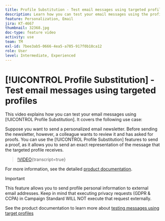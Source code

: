 ```yaml
---
title: Profile Substitution - Test email messages using targeted profiles
description: Learn how you can test your email messages using the profile substitution feature.
feature: Personalization, Email
jira: KT-4667
thumbnail: 32368.jpg
doc-type: feature video
activity: use
team: TM
exl-id: 7bee3ab5-0666-4ea5-a785-917f0b18ca12
role: User
level: Intermediate, Experienced
---
```

# [!UICONTROL Profile Substitution] - Test email messages using targeted profiles

This video explains how you can test your email messages using [!UICONTROL Profile Substitution]. It covers the following use case:

Suppose you want to send a personalized email newsletter. Before sending the newsletter, however, a colleague wants to review it and has asked for proofs. You can use the [!UICONTROL Profile Substitution] features to send a proof, as it allows you to send an exact representation of the message that the targeted profile receives.

>[!VIDEO](https://video.tv.adobe.com/v/32368?learn=on){transcript=true}

For more information, see the detailed [product documentation](https://experienceleague.adobe.com/docs/campaign-standard/using/testing-and-sending/preparing-and-testing-messages/testing-messages-using-target.html?lang=en).

>[!IMPORTANT]
>
>This feature allows you to send profile personal information to external email addresses. Keep in mind that executing privacy requests (GDPR & CCPA) in Campaign Standard WILL NOT execute that request externally.

See the product documentation to learn more about [testing messages using target profiles](https://experienceleague.adobe.com/docs/campaign-standard/using/testing-and-sending/preparing-and-testing-messages/testing-messages-using-target.html?lang=en)
